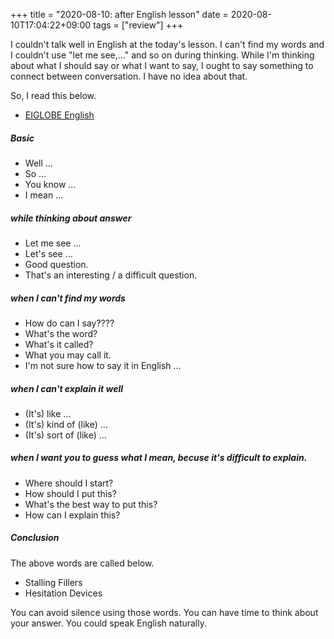 +++
title =  "2020-08-10: after English lesson"
date = 2020-08-10T17:04:22+09:00
tags = ["review"]
+++

I couldn't talk well in English at the today's lesson.
I can't find my words and I couldn't use "let me see,..." and so on during thinking.
While I'm thinking about what I should say or what I want to say,
I ought to say something to connect between conversation.
I have no idea about that.

So, I read this below.
* [EIGLOBE English](https://knowledge-plus.com/english/535/)

##### Basic

* Well ...
* So ...
* You know ...
* I mean ...

##### while thinking about answer

* Let me see ...
* Let's see ...
* Good question.
* That's an interesting / a difficult question.

##### when I can't find my words

* How do can I say????
* What's the word?
* What's it called?
* What you may call it.
* I'm not sure how to say it in English ...

##### when I can't explain it well

* (It's) like ...
* (It's) kind of (like) ...
* (It's) sort of (like) ...

##### when I want you to guess what I mean, becuse it's difficult to explain.

* Where should I start?
* How should I put this?
* What's the best way to put this?
* How can I explain this?

##### Conclusion

The above words are called below.

* Stalling Fillers
* Hesitation Devices

You can avoid silence using those words.
You can have time to think about your answer.
You could speak English naturally.
